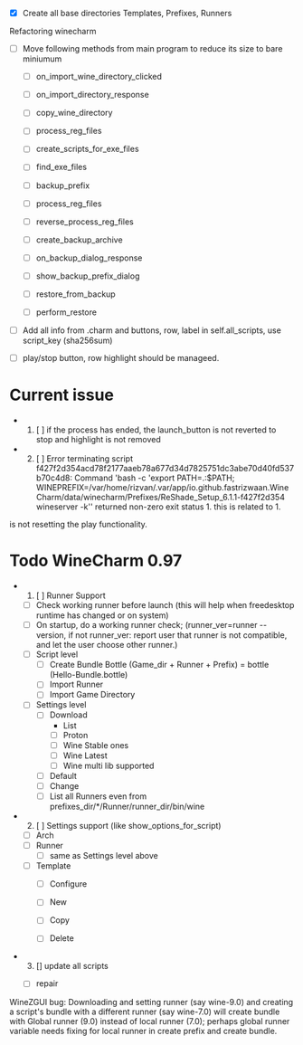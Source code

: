 - [x] Create all base directories Templates, Prefixes, Runners


Refactoring winecharm

- [ ] Move following methods from main program to reduce its size to bare miniumum
    - [ ] on_import_wine_directory_clicked
    - [ ] on_import_directory_response
    - [ ] copy_wine_directory
    - [ ] process_reg_files
    - [ ] create_scripts_for_exe_files
    - [ ] find_exe_files
    
    - [ ] backup_prefix
    - [ ] process_reg_files
    - [ ] reverse_process_reg_files
    - [ ] create_backup_archive
    - [ ] on_backup_dialog_response
    - [ ] show_backup_prefix_dialog
    - [ ] restore_from_backup
    - [ ] perform_restore
    
- [ ] Add all info from .charm and buttons, row, label in self.all_scripts, use script_key (sha256sum)
- [ ] play/stop button, row highlight should be manageed.



# Current issue
- 1. [ ] if the process has ended, the launch_button is not reverted to stop and highlight is not removed
- 2. [ ]  Error terminating script f427f2d354acd78f2177aaeb78a677d34d7825751dc3abe70d40fd537b70c4d8: Command 'bash -c 'export PATH=.:$PATH; WINEPREFIX=/var/home/rizvan/.var/app/io.github.fastrizwaan.WineCharm/data/winecharm/Prefixes/ReShade_Setup_6.1.1-f427f2d354 wineserver -k'' returned non-zero exit status 1. this is related to 1.

is not resetting the play functionality.
 
 # Todo WineCharm 0.97
 - 1. [ ] Runner Support
     - [ ] Check working runner before launch (this will help when freedesktop runtime has changed or on system)
     - [ ] On startup, do a working runner check; 
           (runner_ver=runner --version, if not runner_ver: report user that runner is not compatible, and let the user choose other runner.)
     - [ ] Script level
        - [ ] Create Bundle Bottle (Game_dir + Runner + Prefix) = bottle (Hello-Bundle.bottle)
        - [ ] Import Runner
        - [ ] Import Game Directory
     - [ ] Settings level
         - [ ] Download
             - List
             - [ ] Proton
             - [ ] Wine Stable ones
             - [ ] Wine Latest
             - [ ] Wine multi lib supported
         - [ ] Default
         - [ ] Change
         - [ ] List all Runners even from prefixes_dir/*/Runner/runner_dir/bin/wine

 - 2. [ ] Settings support (like show_options_for_script)
     - [ ] Arch 
     - [ ] Runner
         - [ ] same as Settings level above
     - [ ] Template
        - [ ] Configure
        - [ ] New
        - [ ] Copy
        - [ ] Delete


 - 3. [] update all scripts
     - [ ] repair 
     
     
     
WineZGUI bug: Downloading and setting runner (say wine-9.0) and creating a script's bundle with a different runner (say wine-7.0) will create bundle with Global runner (9.0) instead of local runner (7.0); perhaps global runner variable needs fixing for local runner in create prefix and create bundle.

